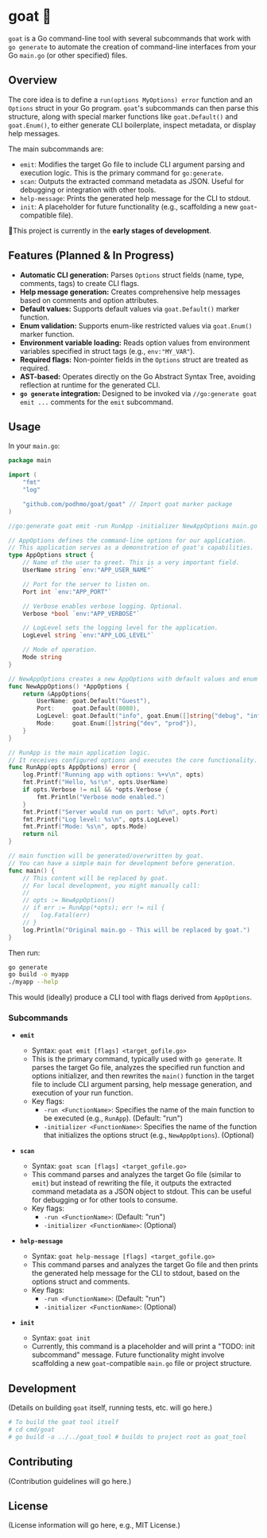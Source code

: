 # goat 🐐

`goat` is a Go command-line tool with several subcommands that work with `go generate` to automate the creation of command-line interfaces from your Go `main.go` (or other specified) files.

## Overview

The core idea is to define a `run(options MyOptions) error` function and an `Options` struct in your Go program. `goat`'s subcommands can then parse this structure, along with special marker functions like `goat.Default()` and `goat.Enum()`, to either generate CLI boilerplate, inspect metadata, or display help messages.

The main subcommands are:
*   `emit`: Modifies the target Go file to include CLI argument parsing and execution logic. This is the primary command for `go:generate`.
*   `scan`: Outputs the extracted command metadata as JSON. Useful for debugging or integration with other tools.
*   `help-message`: Prints the generated help message for the CLI to stdout.
*   `init`: A placeholder for future functionality (e.g., scaffolding a new `goat`-compatible file).

🚧This project is currently in the **early stages of development**.

## Features (Planned & In Progress)

*   **Automatic CLI generation:** Parses `Options` struct fields (name, type, comments, tags) to create CLI flags.
*   **Help message generation:** Creates comprehensive help messages based on comments and option attributes.
*   **Default values:** Supports default values via `goat.Default()` marker function.
*   **Enum validation:** Supports enum-like restricted values via `goat.Enum()` marker function.
*   **Environment variable loading:** Reads option values from environment variables specified in struct tags (e.g., `env:"MY_VAR"`).
*   **Required flags:** Non-pointer fields in the `Options` struct are treated as required.
*   **AST-based:** Operates directly on the Go Abstract Syntax Tree, avoiding reflection at runtime for the generated CLI.
*   **`go generate` integration:** Designed to be invoked via `//go:generate goat emit ...` comments for the `emit` subcommand.

## Usage

In your `main.go`:

```go
package main

import (
	"fmt"
	"log"

	"github.com/podhmo/goat/goat" // Import goat marker package
)

//go:generate goat emit -run RunApp -initializer NewAppOptions main.go

// AppOptions defines the command-line options for our application.
// This application serves as a demonstration of goat's capabilities.
type AppOptions struct {
	// Name of the user to greet. This is a very important field.
	UserName string `env:"APP_USER_NAME"`

	// Port for the server to listen on.
	Port int `env:"APP_PORT"`

	// Verbose enables verbose logging. Optional.
	Verbose *bool `env:"APP_VERBOSE"`

	// LogLevel sets the logging level for the application.
	LogLevel string `env:"APP_LOG_LEVEL"`

	// Mode of operation.
	Mode string
}

// NewAppOptions creates a new AppOptions with default values and enum constraints.
func NewAppOptions() *AppOptions {
	return &AppOptions{
		UserName: goat.Default("Guest"),
		Port:     goat.Default(8080),
		LogLevel: goat.Default("info", goat.Enum([]string{"debug", "info", "warn", "error"})),
		Mode:     goat.Enum([]string{"dev", "prod"}),
	}
}

// RunApp is the main application logic.
// It receives configured options and executes the core functionality.
func RunApp(opts AppOptions) error {
	log.Printf("Running app with options: %+v\n", opts)
	fmt.Printf("Hello, %s!\n", opts.UserName)
	if opts.Verbose != nil && *opts.Verbose {
		fmt.Println("Verbose mode enabled.")
	}
	fmt.Printf("Server would run on port: %d\n", opts.Port)
	fmt.Printf("Log level: %s\n", opts.LogLevel)
	fmt.Printf("Mode: %s\n", opts.Mode)
	return nil
}

// main function will be generated/overwritten by goat.
// You can have a simple main for development before generation.
func main() {
	// This content will be replaced by goat.
	// For local development, you might manually call:
	//
	// opts := NewAppOptions()
	// if err := RunApp(*opts); err != nil {
	// 	 log.Fatal(err)
	// }
	log.Println("Original main.go - This will be replaced by goat.")
}

```

Then run:

```bash
go generate
go build -o myapp
./myapp --help
```

This would (ideally) produce a CLI tool with flags derived from `AppOptions`.

### Subcommands

*   **`emit`**
    *   Syntax: `goat emit [flags] <target_gofile.go>`
    *   This is the primary command, typically used with `go generate`. It parses the target Go file, analyzes the specified run function and options initializer, and then rewrites the `main()` function in the target file to include CLI argument parsing, help message generation, and execution of your run function.
    *   Key flags:
        *   `-run <FunctionName>`: Specifies the name of the main function to be executed (e.g., `RunApp`). (Default: "run")
        *   `-initializer <FunctionName>`: Specifies the name of the function that initializes the options struct (e.g., `NewAppOptions`). (Optional)

*   **`scan`**
    *   Syntax: `goat scan [flags] <target_gofile.go>`
    *   This command parses and analyzes the target Go file (similar to `emit`) but instead of rewriting the file, it outputs the extracted command metadata as a JSON object to stdout. This can be useful for debugging or for other tools to consume.
    *   Key flags:
        *   `-run <FunctionName>`: (Default: "run")
        *   `-initializer <FunctionName>`: (Optional)

*   **`help-message`**
    *   Syntax: `goat help-message [flags] <target_gofile.go>`
    *   This command parses and analyzes the target Go file and then prints the generated help message for the CLI to stdout, based on the options struct and comments.
    *   Key flags:
        *   `-run <FunctionName>`: (Default: "run")
        *   `-initializer <FunctionName>`: (Optional)

*   **`init`**
    *   Syntax: `goat init`
    *   Currently, this command is a placeholder and will print a "TODO: init subcommand" message. Future functionality might involve scaffolding a new `goat`-compatible `main.go` file or project structure.

## Development

(Details on building `goat` itself, running tests, etc. will go here.)

```bash
# To build the goat tool itself
# cd cmd/goat
# go build -o ../../goat_tool # builds to project root as goat_tool
```

## Contributing

(Contribution guidelines will go here.)

## License

(License information will go here, e.g., MIT License.)
